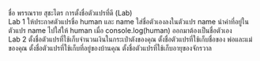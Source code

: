 ชื่อ พรรณราย สุชะไตร
การตั้งชื่อตัวแปรที่ดี (Lab)   
Lab 1
ให้ประกาศตัวแปรชื่อ human และ name
ใส่ชื่อตัวเองลงในตัวแปร name
นำค่าที่อยู่ในตัวแปร name ไปใส่ให้ human 
เมื่อ console.log(human) ออกมาต้องเป็นชื่อตัวเอง   
Lab 2
ตั้งชื่อตัวแปรที่ใช้เก็บจำนวนเงินในกระเป๋าตังของคุณ
ตั้งชื่อตัวแปรที่ใช้เก็บชื่อของ พ่อและแม่ของคุณ
ตั้งชื่อตัวแปรที่ใช้เก็บที่อยู่ของบ้านคุณ
ตั้งชื่อตัวแปรที่ใช้เก็บอายุของจักรวาล
